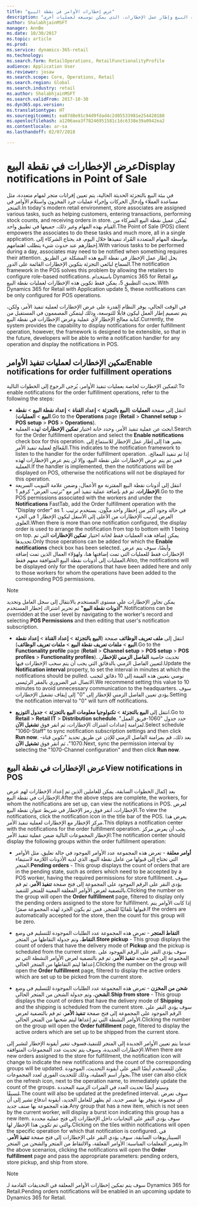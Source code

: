 ```yaml
---
title: "عرض إخطارات الأوامر في نقطة البيع"
description: "يصف هذا الموضوع كيفية تمكين إخطارات الأوامر في نقطة البيع وإطار عمل الإخطارات، الذي يمكن توسيعه لعمليات أخرى."
author: ShalabhjainMSFT
manager: AnnBe
ms.date: 10/30/2017
ms.topic: article
ms.prod: 
ms.service: dynamics-365-retail
ms.technology: 
ms.search.form: RetailOperations, RetailFunctionalityProfile
audience: Application User
ms.reviewer: josaw
ms.search.scope: Core, Operations, Retail
ms.search.region: Global
ms.search.industry: retail
ms.author: ShalabhjainMSFT
ms.search.validFrom: 2017-10-30
ms.dyn365.ops.version: 
ms.translationtype: HT
ms.sourcegitcommit: ea07d8e91c94d9fdad4c2d05533981e254420188
ms.openlocfilehash: a1206aea3f78246951581c1dc6338e39a0942ea2
ms.contentlocale: ar-sa
ms.lasthandoff: 02/07/2018

---
```


# <a name="display-notifications-in-point-of-sale"></a><span data-ttu-id="6516f-103">عرض الإخطارات في نقطة البيع</span><span class="sxs-lookup"><span data-stu-id="6516f-103">Display notifications in Point of Sale</span></span>

<span data-ttu-id="6516f-104">في بيئة البيع بالتجزئة الحديثة الحالية، يتم تعيين إقرانات متجر لمهام متعددة، مثل مساعدة العملاء وإدخال الحركات وإجراء عمليات جرد المخزون واستلام الأوامر في المتجر.</span><span class="sxs-lookup"><span data-stu-id="6516f-104">In today's modern retail environment, store associates are assigned various tasks, such as helping customers, entering transactions, performing stock counts, and receiving orders in store.</span></span> <span data-ttu-id="6516f-105">يُمكن عميل نقطة البيع الشركاء من القيام بهذه المهام وغير ذلك، جميعها في تطبيق واحد.</span><span class="sxs-lookup"><span data-stu-id="6516f-105">The Point of Sale (POS) client empowers the associates to do these tasks and much more, all in a single application.</span></span> <span data-ttu-id="6516f-106">بواسطة المهام المتعددة المُراد تنفيذها خلال اليوم، قد يحتاج الشركاء إلى إخطارهم عند حدوث شيء يتطلب اهتمامهم.</span><span class="sxs-lookup"><span data-stu-id="6516f-106">With various tasks to be performed during a day, associates may need to be notified when something requires their attention.</span></span> <span data-ttu-id="6516f-107">يحل إطار عمل الإخطار في نقطة البيع هذه المشكلة عن الطريق السماح لبائعي التجزئة بتكوين الإخطارات القائمة على الدور.</span><span class="sxs-lookup"><span data-stu-id="6516f-107">The notification framework in the POS solves this problem by allowing the retailers to configure role-based notifications.</span></span> <span data-ttu-id="6516f-108">باستخدام Dynamics 365 for Retail مع تحديث التطبيق 5، يمكن فقط تكوين هذه الإخطارات لعمليات نقطة البيع.</span><span class="sxs-lookup"><span data-stu-id="6516f-108">With Dynamics 365 for Retail with Application update 5, these notifications can be only configured for POS operations.</span></span>

<span data-ttu-id="6516f-109">في الوقت الحالي، يوفر النظام القدرة على عرض الإخطارات لعملية تنفيذ الأمر، ولكن، يتم تصميم إطار العمل ليكون قابلًا للتوسعة، وذلك ليتمكن المصممون في المستقبل من كتابة معالج الإخطار لأي عملية وعرض الإخطارات في نقطة البيع.</span><span class="sxs-lookup"><span data-stu-id="6516f-109">Currently, the system provides the capability to display notifications for order fulfillment operation, however, the framework is designed to be extensible, so that in the future, developers will be able to write a notification handler for any operation and display the notifications in POS.</span></span>  

## <a name="enable-notifications-for-order-fulfillment-operations"></a><span data-ttu-id="6516f-110">تمكين الإخطارات لعمليات تنفيذ الأوامر</span><span class="sxs-lookup"><span data-stu-id="6516f-110">Enable notifications for order fulfillment operations</span></span>

<span data-ttu-id="6516f-111">لتمكين الإخطارت لخاصة بعمليات تنفيذ الأوامر، يُرجى الرجوع إلى الخطوات التالية:</span><span class="sxs-lookup"><span data-stu-id="6516f-111">To enable notifications for the order fulfillment operations, refer to the following the steps:</span></span>

 - <span data-ttu-id="6516f-112">انتقل إلى صفحة **العمليات** (**البيع بالتجزئة** > **إعداد القناة** > **إعداد نقطة البيع** > **نقطة البيع** > **العمليات**).</span><span class="sxs-lookup"><span data-stu-id="6516f-112">Go to the **Operations** page (**Retail** > **Channel setup** > **POS setup** > **POS** > **Operations**).</span></span>
 - <span data-ttu-id="6516f-113">ابحث عن عملية تنفيذ الأمر، وحدد خانة اختيار **تمكين الإخطارات** لهذه العملية.</span><span class="sxs-lookup"><span data-stu-id="6516f-113">Search for the Order fulfillment operation and select the **Enable notifications** check box for this operation.</span></span> <span data-ttu-id="6516f-114">يشير هذا إلى إطار عمل الإخطار للاستماع إلى المُعالج لعملية تنفيذ الأمر.</span><span class="sxs-lookup"><span data-stu-id="6516f-114">This indicates to the notification framework to listen to the handler for the order fulfillment operation.</span></span> <span data-ttu-id="6516f-115">إذا تم تنفيذ المعالج، فمن ثم يتم عرض الإخطارات على نقطة البيع، وإلا لن يتم عرض الإخطارات لهذه العملية.</span><span class="sxs-lookup"><span data-stu-id="6516f-115">If the handler is implemented, then the notifications will be displayed on POS, otherwise the notifications will not be displayed for this operation.</span></span>
- <span data-ttu-id="6516f-116">انتقل إلى أذونات نقطة البيع المقترنة مع الأعمال، وضمن علامة التبويب السريعة **الإخطارات**، ثم قم بإضافة عملية تنفيذ أمر مع "ترتيب العرض" كرقم 1.</span><span class="sxs-lookup"><span data-stu-id="6516f-116">Go to the POS permissions associated with the workers and under the **Notifications** FastTab, add the Order fulfillment operation with the "Display order" as 1.</span></span> <span data-ttu-id="6516f-117">في حالة وجود أكثر من إخطار واحد مكّون، يستخدم ترتيب العرض لترتيب الإخطارات من الأعلى إلى الأسفل ليكون الإخطار 1 في الجزء العلوي.</span><span class="sxs-lookup"><span data-stu-id="6516f-117">When there is more than one notification configured, the display order is used to arrange the notification from top to bottom with 1 being on top.</span></span> <span data-ttu-id="6516f-118">يمكن إضافة هذه العمليات فقط لخانة اختيار **تمكين الإخطارات** التي تم تحديدها.</span><span class="sxs-lookup"><span data-stu-id="6516f-118">Only those operations can be added for which the **Enable notifications** check box has been selected.</span></span> <span data-ttu-id="6516f-119">وأيضًا، سوف يتم عرض الإخطارات فقط للعمليات التي تمت إضافتها هنا، ولهؤلاء العمال الذين تمت إضافة العمليات إلى أذونات نقطة البيع المتوافقة معهم فقط.</span><span class="sxs-lookup"><span data-stu-id="6516f-119">Also, the notifications will be displayed only for the operations that have been added here and only to those workers for whom the operations have been added to the corresponding POS permissions.</span></span> 

> [!NOTE]
> <span data-ttu-id="6516f-120">يمكن تجاوز الإخطارات على مستوى المستخدم بالانتقال إلى سجل العامل وتحديد **"أذونات نقطة البيع"** ثم تحرير اشتراك إخطار المستخدم.</span><span class="sxs-lookup"><span data-stu-id="6516f-120">Notifications can be overridden at the user level by navigating to the worker's record and selecting **POS Permissions** and then editing that user's notification subscription.</span></span>

 - <span data-ttu-id="6516f-121">انتقل إلى **ملف تعريف الوظائف** صفحة (**البيع بالتجزئة** > **إعداد القناة** > **إعداد نقطة البيع** > **ملفات تعريف نقطة البيع** > **ملفات تعريف الوظائف**).</span><span class="sxs-lookup"><span data-stu-id="6516f-121">Go to the **Functionality profile** page (**Retail** > **Channel setup** > **POS setup** > **POS profiles** > **Functionality profiles**).</span></span> <span data-ttu-id="6516f-122">تحديث خاصية **الفاصل الزمني للإخطار**، لتعيين الفاصل الزمني بالدقائق التي يجب أن يتم سحب الإخطارات فيها.</span><span class="sxs-lookup"><span data-stu-id="6516f-122">Update the **Notification interval** property, to set the interval in minutes at which the notifications should be pulled.</span></span> <span data-ttu-id="6516f-123">نوصي بتعيين هذه القيمة إلى 10 دقائق لتجنب الاتصال غير الضروري بالمقر الرئيسي.</span><span class="sxs-lookup"><span data-stu-id="6516f-123">We recommend setting this value to 10 minutes to avoid unnecessary communication to the headquarters.</span></span> <span data-ttu-id="6516f-124">سوف يؤدي تعيين الفاصل الزمني للإخطار إلى "0" إلى إيقاف تشغيل الإخطارات.</span><span class="sxs-lookup"><span data-stu-id="6516f-124">Setting the notification interval to "0" will turn off notifications.</span></span>  

 - <span data-ttu-id="6516f-125">انتقل إلى **البيع بالتجزئة** > **تكنولوجيا معلومات البيع بالتجزئة** > **جدول التوزيع**.</span><span class="sxs-lookup"><span data-stu-id="6516f-125">Go to **Retail** > **Retail IT** > **Distribution schedule**.</span></span> <span data-ttu-id="6516f-126">حدد جدول "1060-فريق العمل" لمزامنة إعدادات اشتراك الإخطارات، ثم انقر فوق **تشغيل الآن**.</span><span class="sxs-lookup"><span data-stu-id="6516f-126">Select schedule "1060-Staff" to sync notification subscription settings and then click **Run now**.</span></span> <span data-ttu-id="6516f-127">بعد ذلك، قم بمزامنة الفاصل الزمني للإذن عن طريق تحديد "تكوين قناة- 1070"، ثم انقر فوق **تشغيل الآن**.</span><span class="sxs-lookup"><span data-stu-id="6516f-127">Next, sync the permission interval by selecting the "1070-Channel configuration" and then click **Run now**.</span></span> 

## <a name="view-notifications-in-pos"></a><span data-ttu-id="6516f-128">عرض الإخطارات في نقطة البيع</span><span class="sxs-lookup"><span data-stu-id="6516f-128">View notifications in POS</span></span>

<span data-ttu-id="6516f-129">بعد إكمال الخطوات السابقة، يمكن للعاملين الذين تم إعداد الإخطارات لهم عرض الإخطارات في نقطة البيع.</span><span class="sxs-lookup"><span data-stu-id="6516f-129">After the above steps are complete, the workers, for whom the notifications are set up, can view the notifications in POS.</span></span> <span data-ttu-id="6516f-130">لعرض الإخطارات، انقر فوق رمز الإخطار في شريط عنوان نقطة البيع.</span><span class="sxs-lookup"><span data-stu-id="6516f-130">To view the notifications, click the notification icon in the title bar of the POS.</span></span> <span data-ttu-id="6516f-131">يعرض هذا مركز الإخطار مع الإخطارات لعملية تنفيذ الأمر.</span><span class="sxs-lookup"><span data-stu-id="6516f-131">This diplays a notification center with the notifications for the order fulfillment operation.</span></span> <span data-ttu-id="6516f-132">يجب أن يعرض مركز الإخطار المجموعات التالية ضمن عملية تنفيذ الأمر:</span><span class="sxs-lookup"><span data-stu-id="6516f-132">The notification center should display the following groups within the order fulfillment operation:</span></span> 

- <span data-ttu-id="6516f-133">**أوامر معلقة** - تعرض هذه المجموعة عدد الأوامر الموجود في حالة تعليق، مثل الأوامر التي تحتاج إلى قبولها من عامل نقطة البيع، الذي لديه الأذونات اللازمة لاستيفاء المتجر.</span><span class="sxs-lookup"><span data-stu-id="6516f-133">**Pending orders** - This group displays the count of orders that are in the pending state, such as orders which need to be accepted by a POS worker, having the required permissions for store fulfillment.</span></span> <span data-ttu-id="6516f-134">سوف يؤدي النقر على الرقم الموجود على المجموعة إلى فتح صفحة **تنفيذ الأمر**، ثم قم بالتصفية لعرض الأوامر المعلقة المعينة للمتجر للتنفيذ.</span><span class="sxs-lookup"><span data-stu-id="6516f-134">Clicking the number on the group will open the **Order fulfillment** page, filtered to display only the pending orders assigned to the store for fulfillment.</span></span> <span data-ttu-id="6516f-135">إذا كانت الأوامر يتم قبولها تلقائيًا للمتجر، فمن ثم يكون الجرد لهذه المجموعة صفرًا.</span><span class="sxs-lookup"><span data-stu-id="6516f-135">If the orders are automatically accepted for the store, then the count for this group will be zero.</span></span>

- <span data-ttu-id="6516f-136">**التقاط المتجر** - تعرض هذه المجموعة عدد الطلبات الموجودة للتسليم في وضع **التقاط**، وتم جدولة التقاطها من المتجر.</span><span class="sxs-lookup"><span data-stu-id="6516f-136">**Store pickup** - This group displays the count of orders that have the delivery mode of **Pickup** and the pickup is scheduled from the current store.</span></span> <span data-ttu-id="6516f-137">سوف يؤدي النقر على الرقم الموجود على المجموعة إلى فتح صفحة **تنفيذ الأمر**، ثم قم بالتصفية لعرض الأوامر النشطة التي تم إعداها ليتم التقاطها من المتجر الحالي.</span><span class="sxs-lookup"><span data-stu-id="6516f-137">Clicking the number on the group will open the **Order fulfillment** page, filtered to display the active orders which are set up to be picked from the current store.</span></span>

- <span data-ttu-id="6516f-138">**شحن من المخزن** - تعرض هذه المجموعة عدد الطلبات الموجودة للتسليم في وضع **الشحن**، وتم جدولة الشحن من المتجر الحالي.</span><span class="sxs-lookup"><span data-stu-id="6516f-138">**Ship from store** - This group displays the count of orders that have the delivery mode of **Shipping** and the shipping is scheduled from the current store.</span></span> <span data-ttu-id="6516f-139">سوف يؤدي النقر على الرقم الموجود على المجموعة إلى فتح صفحة **تنفيذ الأمر**، ثم قم بالتصفية لعرض الأوامر النشطة التي تم إعداها ليتم شحنها من المتجر الحالي.</span><span class="sxs-lookup"><span data-stu-id="6516f-139">Clicking the number on the group will open the **Order fulfillment** page, filtered to display the active orders which are set up to be shipped from the current store.</span></span>

<span data-ttu-id="6516f-140">عندما يتم تعيين الأوامر الجديدة إلى المتجر للتنفيذ،فسوف تتغير أيقونة الإخطار لتشير إلى الإخطارات الجديدة، وسوف يتم تحديث عدد المجموعات المتوافقة.</span><span class="sxs-lookup"><span data-stu-id="6516f-140">When there are new orders assigned to the store for fulfillment, the notification icon will change to indicate the new notifications and the count of the corresponding groups will be updated.</span></span> <span data-ttu-id="6516f-141">يمكن للمستخدم أيضًا النقر على أيقونة التحديث، الموجودة بجوار اسم العملية، وذلك للتحديث الفوري لعدد المجموعات.</span><span class="sxs-lookup"><span data-stu-id="6516f-141">The user can also click on the refresh icon, next to the operation name, to immediately update the count of the groups.</span></span> <span data-ttu-id="6516f-142">وسيتم أيضًا تحديث العدد في الفترات الزمنية المحددة مُسبقًا.</span><span class="sxs-lookup"><span data-stu-id="6516f-142">The count will also be updated at the predefined interval.</span></span> <span data-ttu-id="6516f-143">سوف تعرض أي مجموعة يتوفر بها عنصر جديد، لم يظهر للعامل الجديد، أيقونة اندفاع تشير إلى أن هذه المجموعة بها صنف جديد.</span><span class="sxs-lookup"><span data-stu-id="6516f-143">Any group that has a new item, which is not seen by the current worker, will display a burst icon indicating this group has a new item.</span></span> <span data-ttu-id="6516f-144">سوف يؤدي النقر على التجانبات داخل الإخطارات إلى فتح عملية محددة والتي تم تكوين هذا الإخطار لها.</span><span class="sxs-lookup"><span data-stu-id="6516f-144">Clicking on the tiles within notifications will open the specific operation for which that notification is configured.</span></span> <span data-ttu-id="6516f-145">في السيناريوهات السابقة، سوف يؤدي النقر على الإخطارات إلى فتح صفحة **تنفيذ الأمر**، وتمرير المعلمات المناسبة: الأوامر المعلقة، والالتقاط من المتجر والشحن من المتجر.</span><span class="sxs-lookup"><span data-stu-id="6516f-145">In the above scenarios, clicking the notifications will open the **Order fulfillment** page and pass the appropriate parameters: pending orders, store pickup, and ship from store.</span></span> 

> [!NOTE]
> <span data-ttu-id="6516f-146">سوف يتم تمكين إخطارات الأوامر المعلقة في التحديقات القادمة لـ Dynamics 365 for Retail.</span><span class="sxs-lookup"><span data-stu-id="6516f-146">Pending orders notifications will be enabled in an upcoming update to Dynamics 365 for Retail.</span></span> 


